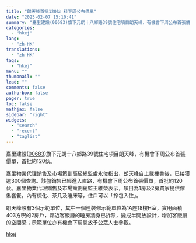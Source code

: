 ```yaml
---
title: "朗天峰首批120伙 料下周公布價單"
date: "2025-02-07 15:10:41"
summary: "嘉里建設(00683)旗下元朗十八鄉路39號住宅項目朗天峰，有機會下周公布首張價單，首批約120伙。..."
categories:
  - "hkej"
lang:
  - "zh-HK"
translations:
  - "zh-HK"
tags:
  - "hkej"
menu: ""
thumbnail: ""
lead: ""
comments: false
authorbox: false
pager: true
toc: false
mathjax: false
sidebar: "right"
widgets:
  - "search"
  - "recent"
  - "taglist"
---
```


嘉里建設([00683](https://stock360.hkej.com/quotePlus/00683))旗下元朗十八鄉路39號住宅項目朗天峰，有機會下周公布首張價單，首批約120伙。

嘉里物業代理銷售及市場策劃高級總監盧永俊指出，朗天峰自上載樓書後，已接獲逾300個查詢。該盤銷售已經進入直路，有機會下周公布首張價單，首批約120伙。嘉里物業代理銷售及市場策劃總監王維榮表示，項目為1房及2房買家提供傢俬套餐，內有梳化、茶几及睡床等，住戶可以「拎包入住」。

朗天峰設有3個示範單位，其中一個連裝修示範單位為1A座18樓H室，實用面積403方呎的2房戶，鄰近客飯廳的睡房牆身已拆除，變成半開放設計，增加客飯廳的空間感；示範單位亦有機會下周開放予公眾人士參觀。

[hkej](https://www2.hkej.com/instantnews/property/article/3995096/%E6%9C%97%E5%A4%A9%E5%B3%B0%E9%A6%96%E6%89%B9120%E4%BC%99+%E6%96%99%E4%B8%8B%E5%91%A8%E5%85%AC%E5%B8%83%E5%83%B9%E5%96%AE)
